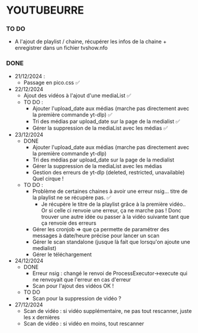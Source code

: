 # YOUTUBEURRE



### TO DO
- A l'ajout de playlist / chaine, récupérer les infos de la chaine + enregistrer dans un fichier tvshow.nfo


### DONE
- 21/12/2024 : 
  - Passage en pico.css ✅
- 22/12/2024
  - Ajout des vidéos à l'ajout d'une mediaList ✅
  - TO DO : 
    - Ajouter l'upload_date aux médias (marche pas directement avec la première commande yt-dlp) ✅
    - Tri des médias par upload_date sur la page de la medialist ✅
    - Gérer la suppression de la mediaList avec les médias ✅
- 23/12/2024
  - DONE
    - Ajouter l'upload_date aux médias (marche pas directement avec la première commande yt-dlp)
    - Tri des médias par upload_date sur la page de la medialist
    - Gérer la suppression de la mediaList avec les médias
    - Gestion des erreurs de yt-dlp (deleted, restricted, unavailable) Quel cirque !
  - TO DO :
    - Problème de certaines chaines à avoir une erreur nsig... titre de la playlist ne se récupère pas. ✅
      - Je récupère le titre de la playlist grâce à la première vidéo.. Or si celle ci renvoie une erreur,
      ça ne marche pas ! Donc trouver une autre idée ou passer à la vidéo suivante tant que ça renvoie des erreurs
    - Gérer les cronjob => que ça permette de paramétrer des messages à date/heure précise pour lancer un scan
    - Gérer le scan standalone (jusque là fait que lorsqu'on ajoute une medialist)
    - Gérer le téléchargement
- 24/12/2024
  - DONE
    - Erreur nsig : changé le renvoi de ProcessExecutor->execute qui ne renvoyait que l'erreur en cas d'erreur
    - Scan pour l'ajout des vidéos OK !
  - TO DO
    - Scan pour la suppression de vidéo ?
- 27/12/2024
  - Scan de vidéo : si vidéo supplémentaire, ne pas tout rescanner, juste les x dernières
  - Scan de vidéo : si vidéo en moins, tout rescanner